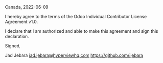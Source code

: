 Canada, 2022-06-09

I hereby agree to the terms of the Odoo Individual Contributor License
Agreement v1.0.

I declare that I am authorized and able to make this agreement and sign this
declaration.

Signed,

Jad Jebara jad.jebara@hyperviewhq.com https://github.com/jjebara
